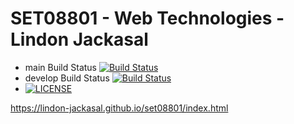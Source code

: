 # SET08801 - Web Technologies - Lindon Jackasal

- main Build Status [![Build Status](https://www.travis-ci.com/Lindon-Jackasal/set08801.svg?branch=main)](https://www.travis-ci.com/Lindon-Jackasal/set08801)
- develop Build Status [![Build Status](https://www.travis-ci.com/Lindon-Jackasal/set08801.svg?branch=develop)](https://www.travis-ci.com/Lindon-Jackasal/set08801)
- [![LICENSE](https://img.shields.io/github/license/Lindon-Jackasal/set08801.svg?style=flat-square)](https://github.com/Lindon-Jackasal/set08801/blob/master/LICENSE)

https://lindon-jackasal.github.io/set08801/index.html